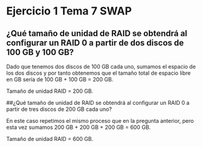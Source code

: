 # Ejercicio 1 Tema 7 SWAP
## ¿Qué tamaño de unidad de RAID se obtendrá al configurar un RAID 0 a partir de dos discos de 100 GB y 100 GB? 

Dado que tenemos dos discos de 100 GB cada uno, sumamos el espacio de los dos discos y por tanto obtenemos que el tamaño total de espacio libre en GB sería de 100 GB + 100 GB = 200 GB.

Tamaño de unidad RAID = 200 GB.


##¿Qué tamaño de unidad de RAID se obtendrá al configurar un RAID 0 a partir de tres discos de 200 GB cada uno? 

En este caso repetimos el mismo proceso que en la pregunta anterior, pero esta vez sumamos 200 GB + 200 GB + 200 GB = 600 GB.

Tamaño de unidad RAID = 600 GB.



